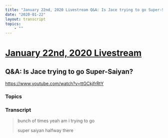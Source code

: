 ```yaml
---
title: "January 22nd, 2020 Livestream Q&A: Is Jace trying to go Super-Saiyan?"
date: "2020-01-22"
layout: transcript
topics:
    - ""
---
```

# [January 22nd, 2020 Livestream](../2020-01-22.md)
## Q&A: Is Jace trying to go Super-Saiyan?
https://www.youtube.com/watch?v=ttGCkjfrRtY

### Topics


### Transcript

> bunch of times yeah am i trying to go
> 
> super saiyan halfway there
> 
